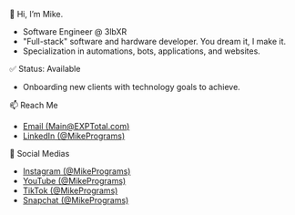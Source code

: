 👋 Hi, I’m Mike.
- Software Engineer @ 3lbXR
- "Full-stack" software and hardware developer. You dream it, I make it.
- Specialization in automations, bots, applications, and websites.

✅ Status: Available
- Onboarding new clients with technology goals to achieve.

📫 Reach Me
- [Email (Main@EXPTotal.com)](mailto:main@EXPTotal.com)
- [LinkedIn (@MikePrograms)](https://linkedin.com/in/mikeprograms)

📸 Social Medias
- [Instagram (@MikePrograms)](https://instagram.com/mikeprograms)
- [YouTube (@MikePrograms)](https://youtube.com/@mikeprograms)
- [TikTok (@MikePrograms)](https://tiktok.com/@mikeprograms)
- [Snapchat (@MikePrograms)](https://www.snapchat.com/add/mikeprograms)
